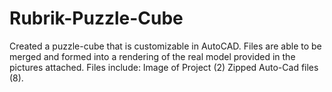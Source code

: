 # Rubrik-Puzzle-Cube
Created a puzzle-cube that is customizable in AutoCAD. Files are able to be merged and formed into a rendering of the real model provided in the pictures attached.
Files include:
Image of Project (2)
Zipped Auto-Cad files (8).
